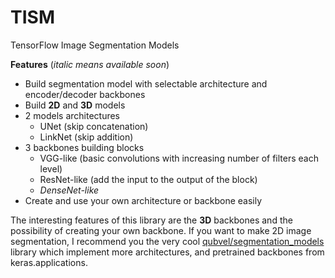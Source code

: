 # TISM
TensorFlow Image Segmentation Models

**Features** (*italic means available soon*)
* Build segmentation model with selectable architecture and encoder/decoder backbones
* Build **2D** and **3D** models
* 2 models architectures
  * UNet (skip concatenation)
  * LinkNet (skip addition)
* 3 backbones building blocks
  * VGG-like (basic convolutions with increasing number of filters each level)
  * ResNet-like (add the input to the output of the block)
  * *DenseNet-like*
* Create and use your own architecture or backbone easily


The interesting features of this library are the **3D** backbones and the possibility of creating your own backbone.
If you want to make 2D image segmentation, I recommend you the very cool
[qubvel/segmentation_models](https://github.com/qubvel/segmentation_models)
library which implement more architectures, and pretrained backbones from keras.applications.
